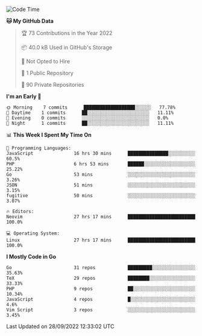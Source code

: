 
<!--START_SECTION:waka-->
![Code Time](http://img.shields.io/badge/Code%20Time-2%2C614%20hrs%2011%20mins-blue)

**🐱 My GitHub Data** 

> 🏆 73 Contributions in the Year 2022
 > 
> 📦 40.0 kB Used in GitHub's Storage 
 > 
> 🚫 Not Opted to Hire
 > 
> 📜 1 Public Repository 
 > 
> 🔑 90 Private Repositories  
 > 
**I'm an Early 🐤** 

```text
🌞 Morning    7 commits      ███████████████████░░░░░░   77.78% 
🌆 Daytime    1 commits      ██░░░░░░░░░░░░░░░░░░░░░░░   11.11% 
🌃 Evening    0 commits      ░░░░░░░░░░░░░░░░░░░░░░░░░   0.0% 
🌙 Night      1 commits      ██░░░░░░░░░░░░░░░░░░░░░░░   11.11%

```


📊 **This Week I Spent My Time On** 

```text
💬 Programming Languages: 
JavaScript               16 hrs 30 mins      ███████████████░░░░░░░░░░   60.5% 
PHP                      6 hrs 53 mins       ██████░░░░░░░░░░░░░░░░░░░   25.22% 
Go                       53 mins             ░░░░░░░░░░░░░░░░░░░░░░░░░   3.26% 
JSON                     51 mins             ░░░░░░░░░░░░░░░░░░░░░░░░░   3.15% 
fugitive                 50 mins             ░░░░░░░░░░░░░░░░░░░░░░░░░   3.07%

🔥 Editors: 
Neovim                   27 hrs 17 mins      █████████████████████████   100.0%

💻 Operating System: 
Linux                    27 hrs 17 mins      █████████████████████████   100.0%

```

**I Mostly Code in Go** 

```text
Go                       31 repos            █████████░░░░░░░░░░░░░░░░   35.63% 
TeX                      29 repos            ████████░░░░░░░░░░░░░░░░░   33.33% 
PHP                      9 repos             ██░░░░░░░░░░░░░░░░░░░░░░░   10.34% 
JavaScript               4 repos             █░░░░░░░░░░░░░░░░░░░░░░░░   4.6% 
Vim Script               3 repos             ░░░░░░░░░░░░░░░░░░░░░░░░░   3.45%

```



 Last Updated on 28/09/2022 12:33:02 UTC
<!--END_SECTION:waka-->
